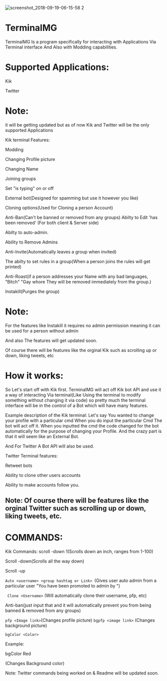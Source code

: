 ![screenshot_2018-09-19-06-15-58 2](https://user-images.githubusercontent.com/42507604/45750412-9ad65a00-bbd4-11e8-9557-782603210d54.png)


# TerminalMG
TerminalMG Is a program specifically for interacting with Applications Via Terminal interface And Also with Modding capabilities.

# Supported Applications:
Kik

Twitter

# Note:
it will be getting updated but as of now Kik and Twitter will be the only supported Applications

Kik terminal Features:

Modding

Changing Profile picture

Changing Name

Joining groups

Set "is typing" on or off

External bot(Designed for spamming but use it however you like)

Cloning options(Used for Cloning a person Account)

Anti-Ban(Can't be banned or removed from any groups)
Abilty to Edit 'has been removed' (For both client & Server side)

Abilty to auto-admin.

Ability to Remove Admins

Anti-Invite(Automatically leaves a group when invited)

The abilty to set rules in a group(When a person joins the rules will get printed)

Anti-Roast(if a person addresses your Name with any bad languages, "Bitch" "Gay whore They will be removed immediately from the group.)

Instakill(Purges the group)

# Note:
For the features like Instakill it requires no admin permission meaning it can be used for a person without admin 

And also The features will get updated soon.

Of course there will be features like the orginal Kik such as scrolling up or down, liking tweets, etc

# How it works:
So Let's start off with Kik first. TerminalMG will act off Kik bot API and use it a way of interacting Via terminal(Like Using the terminal to modify something without changing it via code) so pretty much the terminal interface will be in the control of a Bot which will have many features. 

Example description of the Kik terminal:
Let's say You wanted to change your profile with a particular cmd When you do input the particular Cmd The bot will act off it. When you inputted the cmd the code changed for the bot automatically for the purpose of changing your Profile. And the crazy part is that it will seem like an External Bot.

And For Twitter A Bot API will also be used.

Twitter Terminal features:

Retweet bots

Ability to clone other users accounts

Ability to make accounts follow you.

Note:
Of course there will be features like the orginal Twitter such as scrolling up or down, liking tweets, etc.
--------

# COMMANDS:


Kik Commands:
scroll -down 1(Scrolls down an inch, ranges from 1-100)

Scroll -down(Scrolls all the way down)

Scroll -up

`Auto <username> <group hashtag or Link> `(Gives user auto admin from a particular user "You have been promoted to admin by <username>")

` Clone <Username>` (Will automatically clone their username, pfp, etc)

Anti-ban(just input that and it will automatically prevent you from being banned & removed from any groups)

` pfp <Image link> `(Changes profile picture)
` bgpfp <image link> ` (Changes background picture)

` bgColor <Color> `

Example: 

bgColor Red

(Changes Background color)



Note:
Twitter commands being worked on & Readme will be updated soon.
